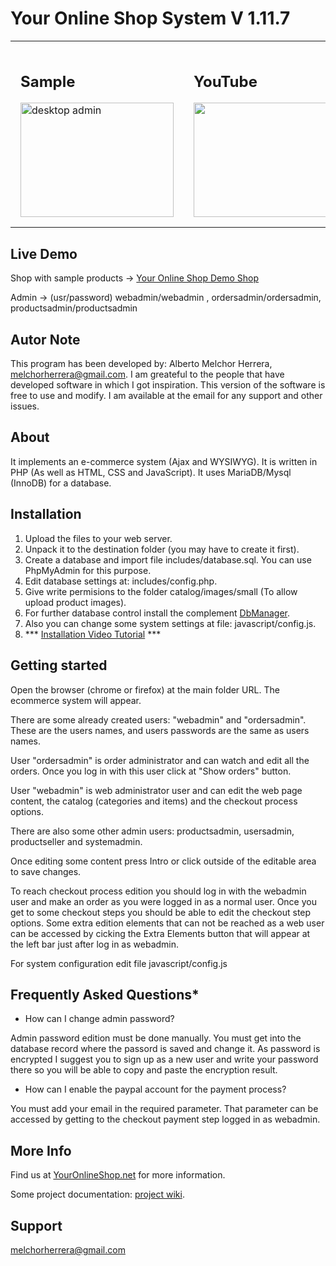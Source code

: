 # Your Online Shop System V 1.11.7

<table>
  <tr>
    <td style="padding:1em">
      <h2>Sample</h2>
      <a href="https://a.fsdn.com/con/app/proj/youronlineshop/screenshots/yos-1178.png/max/max/1">
        <img itemprop="screenshot" src="https://a.fsdn.com/con/app/proj/youronlineshop/screenshots/yosnew.png/245/183/1" width="245" height="183" alt="desktop admin">
      </a>
    </td>
    <td style="padding:1em">
      <h2>YouTube</h2>
      <a title="You Tube Video" rel="section" href="https://www.youtube.com/channel/UC2z0Kj-fLkCilGg2tSztG-w/">
        <img src="https://img.youtube.com/vi/b41mUXtEn8I/hqdefault.jpg" width="245" height="183">
      </a>
    </td>
  </tr>
</table>

## Live Demo

Shop with sample products -> [Your Online Shop Demo Shop](http://youronlineshop.sourceforge.net/sample/)

Admin -> (usr/password) webadmin/webadmin , ordersadmin/ordersadmin, productsadmin/productsadmin

## Autor Note

This program has been developed by: Alberto Melchor Herrera, melchorherrera@gmail.com. I am greateful to the people that have developed software in which I got inspiration. This version of the software is free to use and modify. I am available at the email for any support and other issues.


## About

It implements an e-commerce system (Ajax and WYSIWYG). It is written in PHP (As well as HTML, CSS and JavaScript). It uses MariaDB/Mysql (InnoDB) for a database.


## Installation

1. Upload the files to your web server.
2. Unpack it to the destination folder (you may have to create it first).
3. Create a database and import file includes/database.sql. You can use PhpMyAdmin for this purpose.
4. Edit database settings at: includes/config.php.
5. Give write permisions to the folder catalog/images/small (To allow upload product images).
6. For further database control install the complement [DbManager](https://sourceforge.net/projects/freshhh-dbmanager/).
7. Also you can change some system settings at file: javascript/config.js.
8. *** [Installation Video Tutorial](https://youtu.be/eDbpvEcX95Y) ***

## Getting started

Open the browser (chrome or firefox) at the main folder URL. The ecommerce system will appear.

There are some already created users: "webadmin" and "ordersadmin". These are the users names, and users passwords are the same as users names.

User "ordersadmin" is order administrator and can watch and edit all the orders. Once you log in with this user click at "Show orders" button.

User "webadmin" is web administrator user and can edit the web page content, the catalog (categories and items) and the checkout process options.

There are also some other admin users: productsadmin, usersadmin, productseller and systemadmin.

Once editing some content press Intro or click outside of the editable area to save changes.

To reach checkout process edition you should log in with the webadmin user and make an order as you were logged in as a normal user. Once you get to some checkout steps you should be able to edit the checkout step options. Some extra edition elements that can not be reached as a web user can be accessed by cicking the Extra Elements button that will appear at the left bar just after log in as webadmin.

For system configuration edit file javascript/config.js

## Frequently Asked Questions*

- How can I change admin password?

Admin password edition must be done manually. You must get into the database record where the passord is saved and change it. As password is encrypted I suggest you to sign up as a new user and write your password there so you will be able to copy and paste the encryption result.

- How can I enable the paypal account for the payment process?

You must add your email in the required parameter. That parameter can be accessed by getting to the checkout payment step logged in as webadmin.

## More Info

Find us at [YourOnlineShop.net](http://www.youronlineshop.net) for more information.

Some project documentation: [project wiki](https://github.com/petazeta/youronlineshop/wiki/).

## Support

melchorherrera@gmail.com
